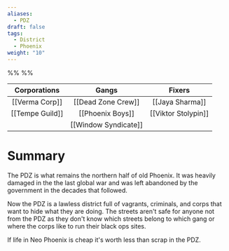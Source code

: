```yaml
---
aliases:
  - PDZ
draft: false
tags:
  - District
  - Phoenix
weight: "10"
---
```

%%
%%


|  Corporations   |        Gangs         |       Fixers        |
|:---------------:|:--------------------:|:-------------------:|
| [[Verma Corp]]  |  [[Dead Zone Crew]]   |   [[Jaya Sharma]]   |
| [[Tempe Guild]] |   [[Phoenix Boys]]   | [[Viktor Stolypin]] |
|                 | [[Window Syndicate]] |                     |

# Summary
The PDZ is what remains the northern half of old Phoenix. It was heavily damaged in the the last global war and was left abandoned by the government in the decades that followed.

Now the PDZ is a lawless district full of vagrants, criminals, and corps that want to hide what they are doing. The streets aren't safe for anyone not from the PDZ as they don't know which streets belong to which gang or where the corps like to run their black ops sites.

If life in Neo Phoenix is cheap it's worth less than scrap in the PDZ.